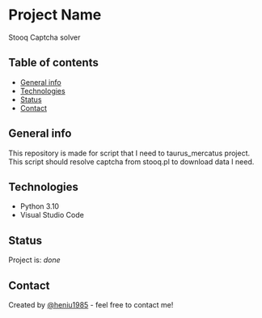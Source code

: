 # Project Name
Stooq Captcha solver

## Table of contents
* [General info](#general-info)
* [Technologies](#technologies)
* [Status](#status)
* [Contact](#contact)

## General info
This repository is made for script that I need to taurus_mercatus project.
This script should resolve captcha from stooq.pl to download data I need.

## Technologies
* Python 3.10
* Visual Studio Code

## Status
Project is: _done_

## Contact
Created by [@heniu1985](https://github.com/heniu1985) - feel free to contact me!